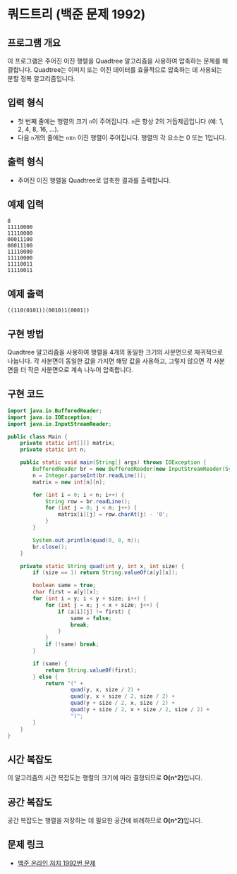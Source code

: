 # 쿼드트리 (백준 문제 1992)

## 프로그램 개요
이 프로그램은 주어진 이진 행렬을 Quadtree 알고리즘을 사용하여 압축하는 문제를 해결합니다. 
Quadtree는 이미지 또는 이진 데이터를 효율적으로 압축하는 데 사용되는 분할 정복 알고리즘입니다.

## 입력 형식
- 첫 번째 줄에는 행렬의 크기 `n`이 주어집니다. `n`은 항상 2의 거듭제곱입니다 (예: 1, 2, 4, 8, 16, ...).
- 다음 `n`개의 줄에는 `n`x`n` 이진 행렬이 주어집니다. 행렬의 각 요소는 0 또는 1입니다.

## 출력 형식
- 주어진 이진 행렬을 Quadtree로 압축한 결과를 출력합니다.

## 예제 입력
```
8
11110000
11110000
00011100
00011100
11110000
11110000
11110011
11110011
```

## 예제 출력
```
((110(0101))(0010)1(0001))
```

## 구현 방법
Quadtree 알고리즘을 사용하여 행렬을 4개의 동일한 크기의 사분면으로 재귀적으로 나눕니다. 
각 사분면이 동일한 값을 가지면 해당 값을 사용하고, 그렇지 않으면 각 사분면을 더 작은 사분면으로 계속 나누어 압축합니다.

## 구현 코드
```java
import java.io.BufferedReader;
import java.io.IOException;
import java.io.InputStreamReader;

public class Main {
    private static int[][] matrix;
    private static int n;

    public static void main(String[] args) throws IOException {
        BufferedReader br = new BufferedReader(new InputStreamReader(System.in));
        n = Integer.parseInt(br.readLine());
        matrix = new int[n][n];

        for (int i = 0; i < n; i++) {
            String row = br.readLine();
            for (int j = 0; j < n; j++) {
                matrix[i][j] = row.charAt(j) - '0';
            }
        }

        System.out.println(quad(0, 0, n));
        br.close();
    }

    private static String quad(int y, int x, int size) {
        if (size == 1) return String.valueOf(a[y][x]);

        boolean same = true;
        char first = a[y][x];
        for (int i = y; i < y + size; i++) {
            for (int j = x; j < x + size; j++) {
                if (a[i][j] != first) {
                    same = false;
                    break;
                }
            }
            if (!same) break;
        }

        if (same) {
            return String.valueOf(first);
        } else {
            return "(" +
                    quad(y, x, size / 2) +
                    quad(y, x + size / 2, size / 2) +
                    quad(y + size / 2, x, size / 2) +
                    quad(y + size / 2, x + size / 2, size / 2) +
                    ")";
        }
    }
}
```

## 시간 복잡도
이 알고리즘의 시간 복잡도는 행렬의 크기에 따라 결정되므로 <b>O(n^2)</b>입니다.

## 공간 복잡도
공간 복잡도는 행렬을 저장하는 데 필요한 공간에 비례하므로 <b>O(n^2)</b>입니다.

## 문제 링크
- [백준 온라인 저지 1992번 문제](https://www.acmicpc.net/problem/1992)